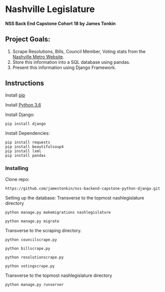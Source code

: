 # Nashville Legislature

#### NSS Back End Capstone Cohort 18 by James Tonkin

## Project Goals:
1. Scrape Resolutions, Bills, Council Member, Voting stats from the [Nashville Metro Website](http://www.nashville.gov/).
2. Store this information into a SQL database using pandas.
3. Present this information using Django Framework.

## Instructions
Install [pip](https://packaging.python.org/installing/)

Install [Python 3.6](https://www.python.org/downloads/)

Install Django:
```
pip install django
```
Install Dependencies:
```
pip install requests
pip install beautifulsoup4
pip install lxml
pip install pandas
```

### Installing
Clone repo:

```
https://github.com/jamestonkin/nss-backend-capstone-python-django.git
```
Setting up the database:
Transverse to the topmost nashlegislature directory
```
python manage.py makemigrations nashlegislature
```
```
python manage.py migrate
```
Transverse to the scraping directory.
```
python councilscrape.py
```
```
python billscrape.py
```
```
python resolutionscrape.py
```
```
python votingscrape.py
```
Transverse to the topmost nashlegislature directory
```
python manage.py runserver
```